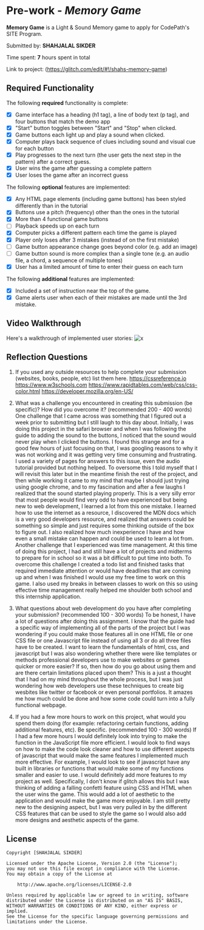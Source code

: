 # Pre-work - *Memory Game*

**Memory Game** is a Light & Sound Memory game to apply for CodePath's SITE Program. 

Submitted by: **SHAHJALAL SIKDER**

Time spent: **7** hours spent in total

Link to project: (https://glitch.com/edit/#!/shahs-memory-game)

## Required Functionality

The following **required** functionality is complete:

* [x] Game interface has a heading (h1 tag), a line of body text (p tag), and four buttons that match the demo app
* [x] "Start" button toggles between "Start" and "Stop" when clicked. 
* [x] Game buttons each light up and play a sound when clicked. 
* [x] Computer plays back sequence of clues including sound and visual cue for each button
* [x] Play progresses to the next turn (the user gets the next step in the pattern) after a correct guess. 
* [x] User wins the game after guessing a complete pattern
* [x] User loses the game after an incorrect guess

The following **optional** features are implemented:

* [x] Any HTML page elements (including game buttons) has been styled differently than in the tutorial
* [x] Buttons use a pitch (frequency) other than the ones in the tutorial
* [x] More than 4 functional game buttons
* [ ] Playback speeds up on each turn
* [x] Computer picks a different pattern each time the game is played
* [x] Player only loses after 3 mistakes (instead of on the first mistake)
* [ ] Game button appearance change goes beyond color (e.g. add an image)
* [ ] Game button sound is more complex than a single tone (e.g. an audio file, a chord, a sequence of multiple tones)
* [x] User has a limited amount of time to enter their guess on each turn

The following **additional** features are implemented:

- [x] Included a set of instruction near the top of the game.
- [x] Game alerts user when each of their mistakes are made until the 3rd mistake.

## Video Walkthrough

Here's a walkthrough of implemented user stories:
![x](https://recordit.co/TA5TVTkPbe.gif)


## Reflection Questions
1. If you used any outside resources to help complete your submission (websites, books, people, etc) list them here. 
https://cssreference.io
https://www.w3schools.com
https://www.rapidtables.com/web/css/css-color.html
https://developer.mozilla.org/en-US/

2. What was a challenge you encountered in creating this submission (be specific)? How did you overcome it? (recommended 200 - 400 words) 
    One challenge that I came across was something that I figured out a week prior to submitting but I still laugh to this day about. Initially, I was doing this project in the safari browser and when I was following the guide to adding the sound to the buttons, I noticed that the sound would never play when I clicked the buttons. I found this strange and for a good few hours of just focusing on that, I was googling reasons to why it was not working and it was getting very time consuming and frustrating. I used a variety of pages for answers to this issue, even the audio tutorial provided but nothing helped. To oversome this I told myself that I will revisit this later but in the meantime finish the rest of the project, and then while working it came to my mind that maybe I should just trying using google chrome, and to my fascination and after a few laughs I realized that the sound started playing properly. This is a very silly error that most people would find very odd to have experienced but being new to web development, I learned a lot from this one mistake. I learned how to use the internet as a resource, I discovered the MDN docs which is a very good developers resource, and realized that answers could be something so simple and just requires some thinking outside of the box to figure out. I also realized how much inexperience I have and how even a small mistake can happen and could be used to learn a lot from.
    Another challenge that I experienced was time management. At this time of doing this project, I had and still have a lot of projects and midterms to prepare for in school so it was a bit difficult to put time into both. To overcome this challenge I created a todo list and finished tasks that required immediate attention or would have deadlines that are coming up and when I was finished I would use my free time to work on this game. I also used my breaks in between classes to work on this so using effective time management really helped me shoulder both school and this internship application.

3. What questions about web development do you have after completing your submission? (recommended 100 - 300 words) 
    To be honest, I have a lot of questions after doing this assignment. I know that the guide had a specific way of implementing all of the parts of the project but I was wondering if you could make those features all in one HTML file or one CSS file or one Javascript file instead of using all 3 or do all three files have to be created. 
    I want to learn the fundamentals of html, css, and javascript but I was also wondering whether there were like templates or methods professional developers use to make websites or games quicker or more easier? If so, then how do you go about using them and are there certain limitations placed upon them?
    This is a just a thought that I had on my mind throughout the whole process, but I was just wondering how web developers use these techniques to create big wesbites like twitter or facebook or even personal portfolios. It amazes me how much could be done and how some code could turn into a fully functional webpage.
       
4. If you had a few more hours to work on this project, what would you spend them doing (for example: refactoring certain functions, adding additional features, etc). Be specific. (recommended 100 - 300 words) 
    If I had a few more hours I would definitely look into trying to make the function in the JavaScript file more efficient. I would look to find ways on how to make the code look cleaner and how to use different aspects of javascript that would make the same features I implemented much more effective. For example, I would look to see if javascript have any built in libraries or functions that would make some of my functions smaller and easier to use. 
    I would definitely add more features to my project as well. Specifically, I don't know if glitch allows this but I was thinking of adding a falling confetti feature using CSS and HTML when the user wins the game. This would add a lot of aesthetic to the application and would make the game more enjoyable. I am still pretty new to the designing aspect, but I was very pulled in by the different CSS features that can be used to style the game so I would also add more designs and aesthetic aspects of the game.



## License

    Copyright [SHAHJALAL SIKDER]

    Licensed under the Apache License, Version 2.0 (the "License");
    you may not use this file except in compliance with the License.
    You may obtain a copy of the License at

        http://www.apache.org/licenses/LICENSE-2.0

    Unless required by applicable law or agreed to in writing, software
    distributed under the License is distributed on an "AS IS" BASIS,
    WITHOUT WARRANTIES OR CONDITIONS OF ANY KIND, either express or implied.
    See the License for the specific language governing permissions and
    limitations under the License.
